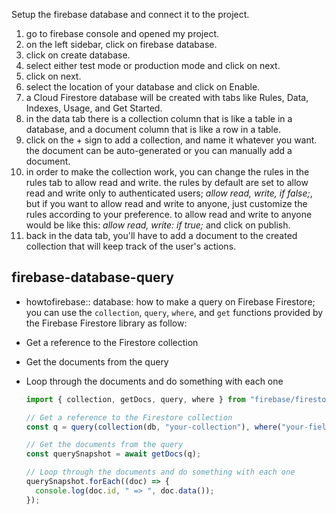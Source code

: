 Setup the firebase database and connect it to the project.
  1. go to firebase console and opened my project.
  2. on the left sidebar, click on firebase database.
  3. click on create database.
  4. select either test mode or production mode and click on next.
  5. click on next.
  6. select the location of your database and click on Enable.
  7. a Cloud Firestore database will be created with tabs like Rules, Data, Indexes, Usage, and Get Started.
  8. in the data tab there is a collection column that is like a table in a database, and a document column that is like a row in a table.
  9. click on the + sign to add a collection, and name it whatever you want. the document can be auto-generated or you can manually add a document.
  10. in order to make the collection work, you can change the rules in the rules tab to allow read and write. the rules by default are set to allow read and write only to authenticated users; *allow read, write, if false;*, but if you want to allow read and write to anyone, just customize the rules according to your preference. to allow read and write to anyone would be like this: *allow read, write: if true;* and click on publish.
  11. back in the data tab, you'll have to add a document to the created collection that will keep track of the user's actions.


## firebase-database-query
* howtofirebase:: database: how to make a query on Firebase Firestore; you can use the `collection`, `query`, `where`, and `get` functions provided by the Firebase Firestore library as follow: 
- Get a reference to the Firestore collection
- Get the documents from the query
- Loop through the documents and do something with each one

  ```js
  import { collection, getDocs, query, where } from "firebase/firestore"; 

  // Get a reference to the Firestore collection
  const q = query(collection(db, "your-collection"), where("your-field", "==", "your-value"));

  // Get the documents from the query
  const querySnapshot = await getDocs(q);

  // Loop through the documents and do something with each one
  querySnapshot.forEach((doc) => {
    console.log(doc.id, " => ", doc.data());
  });
  ```


 